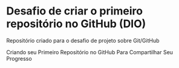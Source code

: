 # Desafio de criar o primeiro repositório no GitHub (DIO)

Repositório criado para o desafio de projeto sobre Git/GitHub

Criando seu Primeiro Repositório no GitHub Para Compartilhar Seu Progresso
